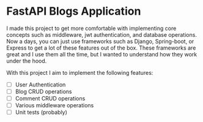 # FastAPI Blogs Application

I made this project to get more comfortable with implementing core concepts such as middleware, jwt authentication, and database operations. Now a days, you can just use frameworks such as Django, Spring-boot, or Express to get a lot of these features out of the box. These frameworks are great and I use them all the time, but I wanted to understand how they work under the hood.

With this project I aim to implement the following features:

- [ ] User Authentication
- [ ] Blog CRUD operations
- [ ] Comment CRUD operations
- [ ] Various middleware operations
- [ ] Unit tests (probably)
